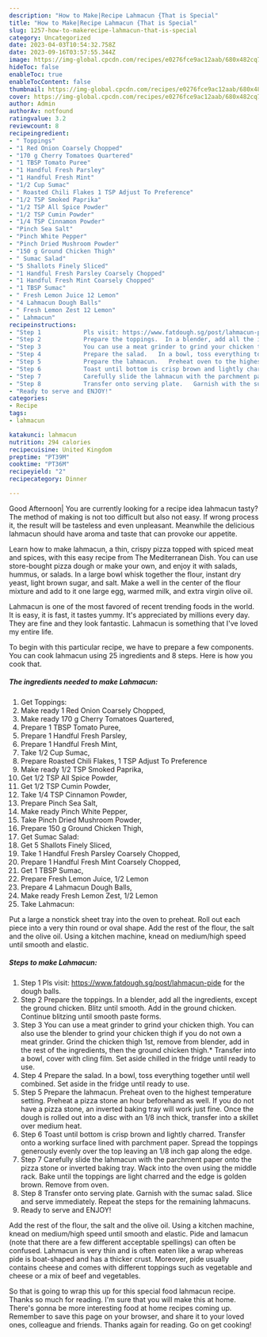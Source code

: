 ```yaml
---
description: "How to Make|Recipe Lahmacun {That is Special"
title: "How to Make|Recipe Lahmacun {That is Special"
slug: 1257-how-to-makerecipe-lahmacun-that-is-special
category: Uncategorized
date: 2023-04-03T10:54:32.758Z
date: 2023-09-16T03:57:55.344Z
image: https://img-global.cpcdn.com/recipes/e0276fce9ac12aab/680x482cq70/lahmacun-recipe-main-photo.jpg
hideToc: false
enableToc: true
enableTocContent: false
thumbnail: https://img-global.cpcdn.com/recipes/e0276fce9ac12aab/680x482cq70/lahmacun-recipe-main-photo.jpg
cover: https://img-global.cpcdn.com/recipes/e0276fce9ac12aab/680x482cq70/lahmacun-recipe-main-photo.jpg
author: Admin
authorAv: notfound
ratingvalue: 3.2
reviewcount: 8
recipeingredient:
- " Toppings"
- "1 Red Onion Coarsely Chopped"
- "170 g Cherry Tomatoes Quartered"
- "1 TBSP Tomato Puree"
- "1 Handful Fresh Parsley"
- "1 Handful Fresh Mint"
- "1/2 Cup Sumac"
- " Roasted Chili Flakes 1 TSP Adjust To Preference"
- "1/2 TSP Smoked Paprika"
- "1/2 TSP All Spice Powder"
- "1/2 TSP Cumin Powder"
- "1/4 TSP Cinnamon Powder"
- "Pinch Sea Salt"
- "Pinch White Pepper"
- "Pinch Dried Mushroom Powder"
- "150 g Ground Chicken Thigh"
- " Sumac Salad"
- "5 Shallots Finely Sliced"
- "1 Handful Fresh Parsley Coarsely Chopped"
- "1 Handful Fresh Mint Coarsely Chopped"
- "1 TBSP Sumac"
- " Fresh Lemon Juice 12 Lemon"
- "4 Lahmacun Dough Balls"
- " Fresh Lemon Zest 12 Lemon"
- " Lahmacun"
recipeinstructions:
- "Step 1            Pls visit: https://www.fatdough.sg/post/lahmacun-pide for the dough balls."
- "Step 2            Prepare the toppings.  In a blender, add all the ingredients, except the ground chicken.   Blitz until smooth.   Add in the ground chicken.   Continue blitzing until smooth paste forms."
- "Step 3            You can use a meat grinder to grind your chicken thigh. You can also use the blender to grind your chicken thigh if you do not own a meat grinder. Grind the chicken thigh 1st, remove from blender, add in the rest of the ingredients, then the ground chicken thigh.*   Transfer into a bowl, cover with cling film.   Set aside chilled in the fridge until ready to use."
- "Step 4            Prepare the salad.   In a bowl, toss everything together until well combined.   Set aside in the fridge until ready to use."
- "Step 5            Prepare the lahmacun.   Preheat oven to the highest temperature setting.   Preheat a pizza stone an hour beforehand as well.   If you do not have a pizza stone, an inverted baking tray will work just fine.   Once the dough is rolled out into a disc with an 1/8 inch thick, transfer into a skillet over medium heat."
- "Step 6            Toast until bottom is crisp brown and lightly charred.   Transfer onto a working surface lined with parchment paper.   Spread the toppings generously evenly over the top leaving an 1/8 inch gap along the edge."
- "Step 7            Carefully slide the lahmacun with the parchment paper onto the pizza stone or inverted baking tray.   Wack into the oven using the middle rack.   Bake until the toppings are light charred and the edge is golden brown.   Remove from oven."
- "Step 8            Transfer onto serving plate.   Garnish with the sumac salad.   Slice and serve immediately.   Repeat the steps for the remaining lahmacuns."
- "Ready to serve and ENJOY!"
categories:
- Recipe
tags:
- lahmacun

katakunci: lahmacun 
nutrition: 294 calories
recipecuisine: United Kingdom
preptime: "PT39M"
cooktime: "PT36M"
recipeyield: "2"
recipecategory: Dinner

---
```



Good Afternoon| You are currently looking for a recipe idea lahmacun tasty? The method of making is not too difficult but also not easy. If wrong process it, the result will be tasteless and even unpleasant. Meanwhile the delicious lahmacun should have aroma and taste that can provoke our appetite.





Learn how to make lahmacun, a thin, crispy pizza topped with spiced meat and spices, with this easy recipe from The Mediterranean Dish. You can use store-bought pizza dough or make your own, and enjoy it with salads, hummus, or salads. In a large bowl whisk together the flour, instant dry yeast, light brown sugar, and salt. Make a well in the center of the flour mixture and add to it one large egg, warmed milk, and extra virgin olive oil.

Lahmacun is one of the most favored of recent trending foods in the world. It is easy, it is fast, it tastes yummy. It's appreciated by millions every day. They are fine and they look fantastic. Lahmacun is something that I've loved my entire life.


To begin with this particular recipe, we have to prepare a few components. You can cook lahmacun using 25 ingredients and 8 steps. Here is how you cook that.

<!--inarticleads1-->

##### The ingredients needed to make Lahmacun:

1. Get  Toppings:
1. Make ready 1 Red Onion Coarsely Chopped,
1. Make ready 170 g Cherry Tomatoes Quartered,
1. Prepare 1 TBSP Tomato Puree,
1. Prepare 1 Handful Fresh Parsley,
1. Prepare 1 Handful Fresh Mint,
1. Take 1/2 Cup Sumac,
1. Prepare  Roasted Chili Flakes, 1 TSP Adjust To Preference
1. Make ready 1/2 TSP Smoked Paprika,
1. Get 1/2 TSP All Spice Powder,
1. Get 1/2 TSP Cumin Powder,
1. Take 1/4 TSP Cinnamon Powder,
1. Prepare Pinch Sea Salt,
1. Make ready Pinch White Pepper,
1. Take Pinch Dried Mushroom Powder,
1. Prepare 150 g Ground Chicken Thigh,
1. Get  Sumac Salad:
1. Get 5 Shallots Finely Sliced,
1. Take 1 Handful Fresh Parsley Coarsely Chopped,
1. Prepare 1 Handful Fresh Mint Coarsely Chopped,
1. Get 1 TBSP Sumac,
1. Prepare  Fresh Lemon Juice, 1/2 Lemon
1. Prepare 4 Lahmacun Dough Balls,
1. Make ready  Fresh Lemon Zest, 1/2 Lemon
1. Take  Lahmacun:


Put a large a nonstick sheet tray into the oven to preheat. Roll out each piece into a very thin round or oval shape. Add the rest of the flour, the salt and the olive oil. Using a kitchen machine, knead on medium/high speed until smooth and elastic. 

<!--inarticleads2-->

##### Steps to make Lahmacun:

1. Step 1            Pls visit: https://www.fatdough.sg/post/lahmacun-pide for the dough balls.
1. Step 2            Prepare the toppings.  In a blender, add all the ingredients, except the ground chicken.   Blitz until smooth.   Add in the ground chicken.   Continue blitzing until smooth paste forms.
1. Step 3            You can use a meat grinder to grind your chicken thigh. You can also use the blender to grind your chicken thigh if you do not own a meat grinder. Grind the chicken thigh 1st, remove from blender, add in the rest of the ingredients, then the ground chicken thigh.*   Transfer into a bowl, cover with cling film.   Set aside chilled in the fridge until ready to use.
1. Step 4            Prepare the salad.   In a bowl, toss everything together until well combined.   Set aside in the fridge until ready to use.
1. Step 5            Prepare the lahmacun.   Preheat oven to the highest temperature setting.   Preheat a pizza stone an hour beforehand as well.   If you do not have a pizza stone, an inverted baking tray will work just fine.   Once the dough is rolled out into a disc with an 1/8 inch thick, transfer into a skillet over medium heat.
1. Step 6            Toast until bottom is crisp brown and lightly charred.   Transfer onto a working surface lined with parchment paper.   Spread the toppings generously evenly over the top leaving an 1/8 inch gap along the edge.
1. Step 7            Carefully slide the lahmacun with the parchment paper onto the pizza stone or inverted baking tray.   Wack into the oven using the middle rack.   Bake until the toppings are light charred and the edge is golden brown.   Remove from oven.
1. Step 8            Transfer onto serving plate.   Garnish with the sumac salad.   Slice and serve immediately.   Repeat the steps for the remaining lahmacuns.
1. Ready to serve and ENJOY!

Add the rest of the flour, the salt and the olive oil. Using a kitchen machine, knead on medium/high speed until smooth and elastic. Pide and lamacun (note that there are a few different acceptable spellings) can often be confused. Lahmacun is very thin and is often eaten like a wrap whereas pide is boat-shaped and has a thicker crust. Moreover, pide usually contains cheese and comes with different toppings such as vegetable and cheese or a mix of beef and vegetables. 

So that is going to wrap this up for this special food lahmacun recipe. Thanks so much for reading. I'm sure that you will make this at home. There's gonna be more interesting food at home recipes coming up. Remember to save this page on your browser, and share it to your loved ones, colleague and friends. Thanks again for reading. Go on get cooking!
